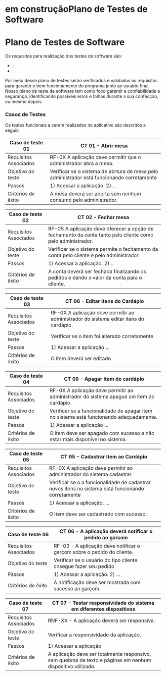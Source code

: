 # em construçãoPlano de Testes de Software

# Plano de Testes de Software
Os requisitos para realização dos testes de software são:
- ;
- .

Por meio desse plano de testes serão verificados e validados os requisitos para garantir o bom funcionamento do programa junto ao usuário final. Nosso plano de teste de software tem como foco garantir a confiabilidade e segurança, identificando possíveis erros e falhas durante a sua confecção, ou mesmo depois.
 
### Casos de Testes
Os testes funcionais a serem realizados no aplicativo são descritos a seguir:


|Caso de teste 01     | CT 01 - Abrir mesa |
|-------|-------------------------
|Requisitos Associados | 	 RF-0X A aplicação deve permitir que o administrador abra a mesa.
|Objetivo do teste| Verificar se o sistema de abrtura de mesa pelo administrador está funcionando corretamente |
|Passos |	1) Acessar a aplicação. 2)... |
|Critérios de êxito| A mesa deverá ser aberta sem nenhum consumo pelo administrador. |

|Caso de teste 02     | CT 02 - Fechar mesa |
|-------|-------------------------
|Requisitos Associados | 	 RF-05 A aplicação deve oferecer a opção de fechamento da conta tanto pelo cliente como pelo administrador.
|Objetivo do teste|  Verificar se o sistema permite o fechamento da conta pelo cliente e pelo administrador |
|Passos |	1) Acessar a aplicação. 2)... |
|Critérios de êxito| A conta deverá ser fechada finalizando os pedidos e dando o valor da conta para o cliente. |

|Caso de teste 03     | CT 06 -  Editar itens do Cardápio |
|-------|-------------------------
|Requisitos Associados | 	 RF-0X A aplicação deve permitir ao administrador do sistema editar itens do cardápio.
|Objetivo do teste| Verificar se o item foi alterado corretamente |
|Passos |	1) Acessar a aplicação ... |
|Critérios de êxito| O item deverá ser editado |

|Caso de teste 04     | CT 09 -  Apagar item do cardápio |
|-------|-------------------------
|Requisitos Associados | 	 RF-0X A aplicação deve permitir ao administrador do sistema apague um item do cardápio.
|Objetivo do teste| Verificar se a funcionalidade de apagar item no sistema está funcionando adequadamente.  |
|Passos |	1) Acessar a aplicação ...|
|Critérios de êxito| O item deve ser apagado com sucesso e não estar mais disponível no sistema. |

|Caso de teste 05    | CT 05 -  Cadastrar item ao Cardápio|
|-------|-------------------------
|Requisitos Associados | 	 RF-0X A aplicação deve permitir ao administrador do sistema cadastrar  |
|Objetivo do teste| Verificar se o a funcionalidade de cadastrar novos itens no sistema está funcionando corretamente |
|Passos |	1) Acessar a aplicação. ...	 |
|Critérios de êxito| O item deve ser cadastrado com sucesso. |

|Caso de teste 06     | CT 06 -  A aplicação deverá notificar o pedido ao garçom |
|-------|-------------------------
|Requisitos Associados | 	 RF-03 - A aplicação deve notificar o garçom sobre o pedido do cliente.
|Objetivo do teste| Verificar se o usuário do tipo cliente cnsegue fazer seu pedido|
|Passos |	1) Acessar a aplicação.	2)  ...|
|Critérios de êxito| A notificação deve ser mostrada com sucesso ao garçom. |

|Caso de teste 07    | CT 07 - Testar responsividade do sistema em diferentes dispositivos |
|-------|-------------------------
|Requisitos Associados | 	 RNF-XX - A aplicação deverá ser responsiva.
|Objetivo do teste| Verificar a responsividade da aplicação. |
|Passos |	1) Acessar a aplicação|
|Critérios de êxito| A aplicação deve ser totalmente responsivo, sem quebras de texto e páginas em nenhum dispositivo utilizado. |



